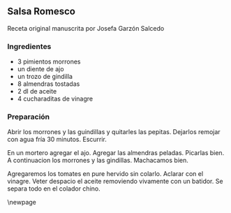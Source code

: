 ## Salsa Romesco

Receta original manuscrita por Josefa Garzón Salcedo

### Ingredientes

- 3 pimientos morrones
- un diente de ajo
- un trozo de gindilla
- 8 almendras tostadas
- 2 dl de aceite
- 4 cucharaditas de vinagre

### Preparación

Abrir los morrones y las guindillas y quitarles las pepitas.
Dejarlos remojar con agua fría 30 minutos.
Escurrir.

En un mortero agregar el ajo.
Agregar las almendras peladas.
Picarlas bien.
A continuacion los morrones y las gindillas.
Machacamos bien.

Agregaremos los tomates en pure hervido sin colarlo.
Aclarar con el vinagre.
Veter despacio el aceite removiendo vivamente con un batidor.
Se separa todo en el colador chino.


\newpage
